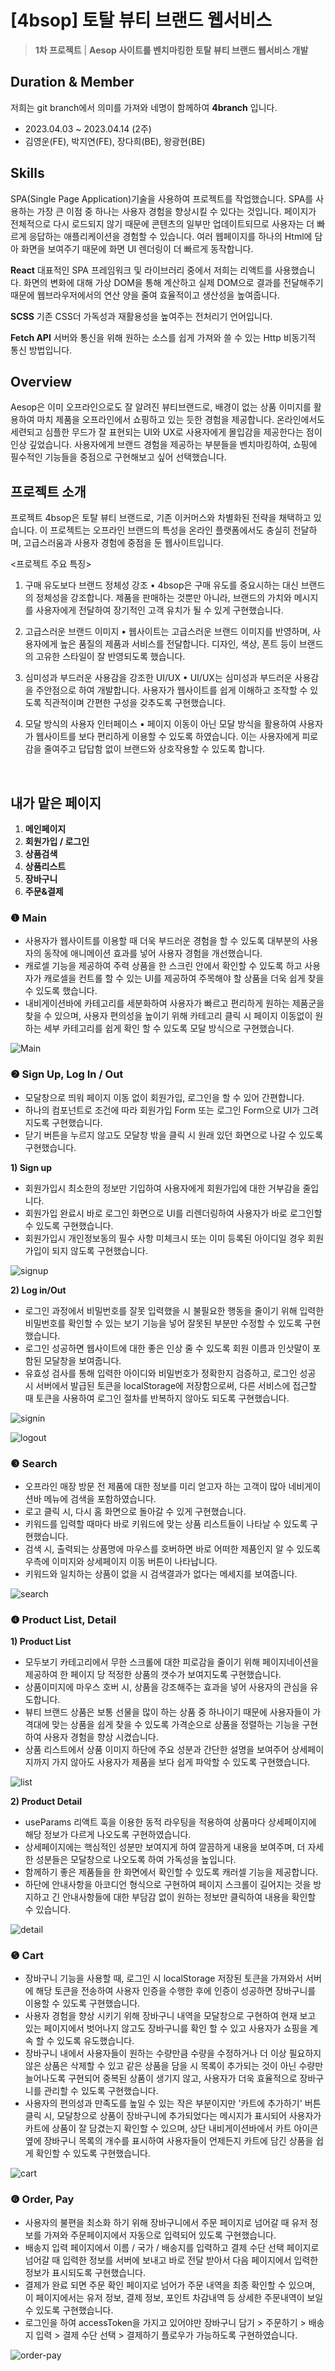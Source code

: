 # [4bsop] 토탈 뷰티 브랜드 웹서비스

> **1차 프로젝트** | **Aesop 사이트를 벤치마킹한 토탈 뷰티 브랜드 웹서비스 개발**
> 

## Duration & Member

저희는 git branch에서 의미를 가져와 네명이 함께하여 **4branch** 입니다.

- 2023.04.03 ~ 2023.04.14 (2주)
- 김영운(FE), 박지연(FE), 장다희(BE), 왕광현(BE)

## Skills
SPA(Single Page Application)기술을 사용하여 프로젝트를 작업했습니다.
SPA를 사용하는 가장 큰 이점 중 하나는 사용자 경험을 향상시킬 수 있다는 것입니다.
페이지가 전체적으로 다시 로드되지 않기 때문에 콘텐츠의 일부만 업데이트되므로 사용자는 더 빠르게 응답하는 애플리케이션을 경험할 수 있습니다.
여러 웹페이지를 하나의 Html에 담아 화면을 보여주기 때문에 화면 UI 렌더링이 더 빠르게 동작합니다.

**React**
대표적인 SPA 프레임워크 및 라이브러리 중에서 저희는 리액트를 사용했습니다.
화면의 변화에 대해 가상 DOM을 통해 계산하고 실제 DOM으로 결과를 전달해주기 때문에
웹브라우저에서의 연산 양을 줄여 효율적이고 생산성을 높여줍니다.

**SCSS**
기존 CSS더 가독성과 재활용성을 높여주는 전처리기 언어입니다.

**Fetch API**
서버와 통신을 위해 원하는 소스를 쉽게 가져와 쓸 수 있는 Http 비동기적 통신 방법입니다.


## Overview
Aesop은 이미 오프라인으로도 잘 알려진 뷰티브랜드로, 배경이 없는 상품 이미지를 활용하여 마치 제품을 오프라인에서 쇼핑하고 있는 듯한 경험을 제공합니다. 
온라인에서도 세련되고 심플한 무드가 잘 표현되는 UI와 UX로 사용자에게 몰입감을 제공한다는 점이 인상 깊었습니다. 
사용자에게 브랜드 경험을 제공하는 부분들을 벤치마킹하여, 쇼핑에 필수적인 기능들을 중점으로 구현해보고 싶어 선택했습니다.


## 프로젝트 소개
프로젝트 4bsop은 토탈 뷰티 브랜드로, 기존 이커머스와 차별화된 전략을 채택하고 있습니다. 이 프로젝트는 오프라인 브랜드의 특성을 온라인 플랫폼에서도 충실히 전달하며, 고급스러움과 사용자 경험에 중점을 둔 웹사이트입니다. 

<프로젝트 주요 특징>
1. 구매 유도보다 브랜드 정체성 강조
• 4bsop은 구매 유도를 중요시하는 대신 브랜드의 정체성을 강조합니다. 제품을 판매하는 것뿐만 아니라, 브랜드의 가치와 메시지를 사용자에게 전달하여 장기적인 고객 유치가 될 수 있게 구현했습니다.

2. 고급스러운 브랜드 이미지
• 웹사이트는 고급스러운 브랜드 이미지를 반영하며, 사용자에게 높은 품질의 제품과 서비스를 전달합니다. 디자인, 색상, 폰트 등이 브랜드의 고유한 스타일이 잘 반영되도록 했습니다.

3. 심미성과 부드러운 사용감을 강조한 UI/UX
• UI/UX는 심미성과 부드러운 사용감을 주안점으로 하여 개발합니다. 사용자가 웹사이트를 쉽게 이해하고 조작할 수 있도록 직관적이며 간편한 구성을 갖추도록 구현했습니다.

4. 모달 방식의 사용자 인터페이스
• 페이지 이동이 아닌 모달 방식을 활용하여 사용자가 웹사이트를 보다 편리하게 이용할 수 있도록 하였습니다. 이는 사용자에게 피로감을 줄여주고 답답함 없이 브랜드와 상호작용할 수 있도록 합니다.

<br>

## 내가 맡은 페이지<br>

1. **메인페이지** 
2. **회원가입 / 로그인**
3. **상품검색** 
4. **상품리스트**
6. **장바구니**
7. **주문&결제**


### ❶ Main

- 사용자가 웹사이트를 이용할 때 더욱 부드러운 경험을 할 수 있도록 대부분의 사용자의 동작에 애니메이션 효과를 넣어 사용자 경험을 개선했습니다.
- 캐로셀 기능을 제공하여 주력 상품을 한 스크린 안에서 확인할 수 있도록 하고 사용자가 캐로셀을 컨트롤 할 수 있는 UI를 제공하여 주목해야 할 상품을 더욱 쉽게 찾을 수 있도록 했습니다.
- 내비게이션바에 카테고리를 세분화하여 사용자가 빠르고 편리하게 원하는 제품군을 찾을 수 있으며, 사용자 편의성을 높이기 위해 카테고리 클릭 시 페이지 이동없이 원하는 세부 카테고리를 쉽게 확인 할 수 있도록 모달 방식으로 구현했습니다.

![Main](https://user-images.githubusercontent.com/124162355/232384363-efaefc32-6e11-4fb4-910c-5141d0147730.gif)



### ❷ Sign Up, Log In / Out

- 모달창으로 띄워 페이지 이동 없이 회원가입, 로그인을 할 수 있어 간편합니다.
- 하나의 컴포넌트로 조건에 따라 회원가입 Form 또는 로그인 Form으로 UI가 그려지도록 구현했습니다.
- 닫기 버튼을 누르지 않고도 모달창 밖을 클릭 시 원래 있던 화면으로 나갈 수 있도록 구현했습니다.

**1) Sign up**

- 회원가입시 최소한의 정보만 기입하여 사용자에게 회원가입에 대한 거부감을 줄입니다.
- 회원가입 완료시 바로 로그인 화면으로 UI를 리렌더링하여 사용자가 바로 로그인할 수 있도록 구현했습니다.
- 회원가입시 개인정보동의 필수 사항 미체크시 또는 이미 등록된 아이디일 경우 회원가입이 되지 않도록 구현했습니다.

![signup](https://user-images.githubusercontent.com/124162355/232261372-fb3a5480-5bc3-4b73-b674-bfd9e9042c3c.gif)


**2) Log in/Out**

- 로그인 과정에서 비밀번호를 잘못 입력했을 시 불필요한 행동을 줄이기 위해 입력한 비밀번호를 확인할 수 있는 보기 기능을 넣어 잘못된 부분만 수정할 수 있도록 구현했습니다.
- 로그인 성공하면 웹사이트에 대한 좋은 인상 줄 수 있도록 회원 이름과 인삿말이 포함된 모달창을 보여줍니다.
- 유효성 검사를 통해 입력한 아이디와 비밀번호가 정확한지 검증하고, 로그인 성공 시 서버에서 발급된 토큰을 localStorage에 저장함으로써, 다른 서비스에 접근할 때 토큰을 사용하여 로그인 절차를 반복하지 않아도 되도록 구현했습니다.

![signin](https://user-images.githubusercontent.com/124162355/232383753-f1813a20-ceb9-4521-89f2-a77fe51d5096.gif)

![logout](https://user-images.githubusercontent.com/124162355/232384482-64a06326-dcc0-435f-8d73-7018fb651a1d.gif)



### ❸ Search

- 오프라인 매장 방문 전 제품에 대한 정보를 미리 얻고자 하는 고객이 많아 네비게이션바 메뉴에 검색을 포함하였습니다.
- 로고 클릭 시, 다시 홈 화면으로 돌아갈 수 있게 구현했습니다.
- 키워드를 입력할 때마다 바로 키워드에 맞는 상품 리스트들이 나타날 수 있도록 구현했습니다.
- 검색 시, 출력되는 상품명에 마우스를 호버하면 바로 어떠한 제품인지 알 수 있도록 우측에 이미지와 상세페이지 이동 버튼이 나타납니다.
- 키워드와 일치하는 상품이 없을 시 검색결과가 없다는 메세지를 보여줍니다.

![search](https://user-images.githubusercontent.com/124162355/232383881-18c66092-2186-4793-9496-390931b346e3.gif)



### ❹ Product List, Detail

**1) Product List**

- 모두보기 카테고리에서 무한 스크롤에 대한 피로감을 줄이기 위해 페이지네이션을 제공하여 한 페이지 당 적정한 상품의 갯수가 보여지도록 구현했습니다.
- 상품이미지에 마우스 호버 시, 상품을 강조해주는 효과을 넣어 사용자의 관심을 유도합니다.
- 뷰티 브랜드 상품은 보통 선물을 많이 하는 상품 중 하나이기 때문에 사용자들이 가격대에 맞는 상품을 쉽게 찾을 수 있도록 가격순으로 상품을 정렬하는 기능을 구현하여 사용자 경험을 향상 시켰습니다.
- 상품 리스트에서 상품 이미지 하단에 주요 성분과 간단한 설명을 보여주어 상세페이지까지 가지 않아도 사용자가 제품을 보다 쉽게 파악할 수 있도록 구현했습니다.

![list](https://user-images.githubusercontent.com/124162355/232386671-1d8e6345-3d28-48c8-bc05-94febb928805.gif)


**2) Product Detail**

- useParams 리액트 훅을 이용한 동적 라우팅을 적용하여 상품마다 상세페이지에 해당 정보가 다르게 나오도록 구현하였습니다.
- 상세페이지에는 핵심적인 성분만 보여지게 하여 깔끔하게 내용을 보여주며, 더 자세한 성분들은 모달창으로 나오도록 하여 가독성을 높입니다.
- 함께하기 좋은 제품들을 한 화면에서 확인할 수 있도록 캐러셀 기능을 제공합니다.
- 하단에 안내사항을 아코디언 형식으로 구현하여 페이지 스크롤이 길어지는 것을 방지하고 긴 안내사항들에 대한 부담감 없이 원하는 정보만 클릭하여 내용을 확인할 수 있습니다.

![detail](https://user-images.githubusercontent.com/124162355/232261741-c927b842-18c6-4e86-b211-d2341b548471.gif)



### ❺ Cart

- 장바구니 기능을 사용할 때, 로그인 시 localStorage 저장된 토큰을 가져와서 서버에 해당 토큰을 전송하여 사용자 인증을 수행한 후에 인증이 성공하면 장바구니를 이용할 수 있도록 구현했습니다.
- 사용자 경험을 향상 시키기 위해 장바구니 내역을 모달창으로 구현하여 현재 보고 있는 페이지에서 벗어나지 않고도 장바구니를 확인 할 수 있고 사용자가 쇼핑을 계속 할 수 있도록 유도했습니다.
- 장바구니 내에서 사용자들이 원하는 수량만큼 수량을 수정하거나 더 이상 필요하지 않은 상품은 삭제할 수 있고 같은 상품을 담을 시 목록이 추가되는 것이 아닌 수량만 늘어나도록 구현되어 중복된 상품이 생기지 않고, 사용자가 더욱 효율적으로 장바구니를 관리할 수 있도록 구현했습니다.
- 사용자의 편의성과 만족도를 높일 수 있는 작은 부분이지만 '카트에 추가하기' 버튼 클릭 시, 모달창으로 상품이 장바구니에 추가되었다는 메시지가 표시되어 사용자가 카트에 상품이 잘 담겼는지 확인할 수 있으며, 상단 내비게이션바에서 카트 아이콘 옆에 장바구니 목록의 개수를 표시하여 사용자들이 언제든지 카트에 담긴 상품을 쉽게 확인할 수 있도록 구현했습니다.

![cart](https://user-images.githubusercontent.com/124162355/232394175-fbe6a4ec-8993-46df-9690-fc6edf510388.gif)



### ❻ Order, Pay

- 사용자의 불편을 최소화 하기 위해 장바구니에서 주문 페이지로 넘어갈 때 유저 정보를 가져와 주문페이지에서 자동으로 입력되어 있도록 구현했습니다.
- 배송지 입력 페이지에서 이름 / 국가 / 배송지를 입력하고 결제 수단 선택 페이지로 넘어갈 때 입력한 정보를 서버에 보내고 바로 전달 받아서 다음 페이지에서 입력한 정보가 표시되도록 구현했습니다.
- 결제가 완료 되면 주문 확인 페이지로 넘어가 주문 내역을 최종 확인할 수 있으며, 이 페이지에서는 유저 정보, 결제 정보, 포인트 차감내역 등 상세한 주문내역이 보일 수 있도록 구현했습니다.
- 로그인을 하여 accessToken을 가지고 있어야만 장바구니 담기 > 주문하기 > 배송지 입력 > 결제 수단 선택 > 결제하기 플로우가 가능하도록 구현하였습니다.

![order-pay](https://user-images.githubusercontent.com/124162355/232402194-fecaa037-0dab-4e18-8b5f-f699a2447b3b.gif)

